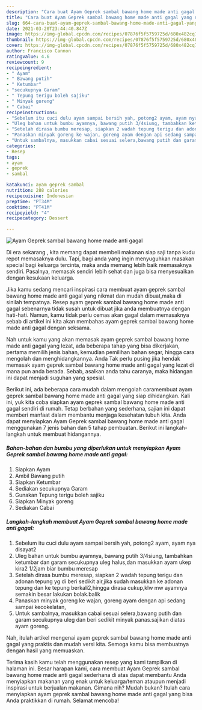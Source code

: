```yaml
---
description: "Cara buat Ayam Geprek sambal bawang home made anti gagal yang nikmat Untuk Jualan"
title: "Cara buat Ayam Geprek sambal bawang home made anti gagal yang nikmat Untuk Jualan"
slug: 664-cara-buat-ayam-geprek-sambal-bawang-home-made-anti-gagal-yang-nikmat-untuk-jualan
date: 2021-03-20T23:44:40.847Z
image: https://img-global.cpcdn.com/recipes/07876f5f5759725d/680x482cq70/ayam-geprek-sambal-bawang-home-made-anti-gagal-foto-resep-utama.jpg
thumbnail: https://img-global.cpcdn.com/recipes/07876f5f5759725d/680x482cq70/ayam-geprek-sambal-bawang-home-made-anti-gagal-foto-resep-utama.jpg
cover: https://img-global.cpcdn.com/recipes/07876f5f5759725d/680x482cq70/ayam-geprek-sambal-bawang-home-made-anti-gagal-foto-resep-utama.jpg
author: Francisco Cannon
ratingvalue: 4.6
reviewcount: 9
recipeingredient:
- " Ayam"
- " Bawang putih"
- " Ketumbar"
- "secukupnya Garam"
- " Tepung terigu boleh sajiku"
- " Minyak goreng"
- " Cabai"
recipeinstructions:
- "Sebelum itu cuci dulu ayam sampai bersih yah, potong2 ayam, ayam nya disayat2"
- "Uleg bahan untuk bumbu ayamnya, bawang putih 3/4siung, tambahkan ketumbar dan garam secukupnya uleg halus,dan masukkan ayam ukep kira2 1/2jam biar bumbu meresap"
- "Setelah dirasa bumbu meresap, siapkan 2 wadah tepung terigu dan adonan tepung yg di beri sedikit air,jika sudah masukkan ke adonan tepung dan ke tepung berkali2,hingga dirasa cukup,klw mw ayamnya semakin besar lakukan bolak.balik"
- "Panaskan minyak goreng ke wajan, goreng ayam dengan api sedang sampai kecokelatan,"
- "Untuk sambalnya, masukkan cabai sesuai selera,bawang putih dan garam secukupnya uleg dan beri sedikit minyak panas.sajikan diatas ayam goreng."
categories:
- Resep
tags:
- ayam
- geprek
- sambal

katakunci: ayam geprek sambal 
nutrition: 288 calories
recipecuisine: Indonesian
preptime: "PT34M"
cooktime: "PT41M"
recipeyield: "4"
recipecategory: Dessert

---
```



![Ayam Geprek sambal bawang home made anti gagal](https://img-global.cpcdn.com/recipes/07876f5f5759725d/680x482cq70/ayam-geprek-sambal-bawang-home-made-anti-gagal-foto-resep-utama.jpg)

Di era  sekarang , kita memang dapat membeli makanan siap saji tanpa kudu repot memasaknya dulu. Tapi, bagi anda yang ingin menyuguhkan masakan special bagi keluarga tercinta, maka anda memang lebih baik memasaknya sendiri. Pasalnya, memasak sendiri lebih sehat dan juga bisa menyesuaikan dengan kesukaan keluarga.

Jika kamu sedang mencari inspirasi cara membuat ayam geprek sambal bawang home made anti gagal yang nikmat dan mudah dibuat,maka di sinilah tempatnya. Resep ayam geprek sambal bawang home made anti gagal  sebenarnya tidak susah untuk dibuat jika anda membuatnya dengan hati-hati. Namun, kamu tidak perlu cemas akan gagal dalam memasaknya 
sebab di artikel ini kita akan membahas ayam geprek sambal bawang home made anti gagal dengan seksama.  



Nah untuk kamu yang akan memasak ayam geprek sambal bawang home made anti gagal yang lezat, ada beberapa tahap yang bisa dikerjakan, pertama memilih jenis bahan, kemudian pemilihan bahan segar, hingga cara mengolah dan menghidangkannya. Anda Tak perlu pusing jika hendak memasak ayam geprek sambal bawang home made anti gagal yang lezat di mana pun anda berada. Sebab, asalkan anda  tahu caranya, maka hidangan ini dapat menjadi suguhan yang spesial.

Berikut ini, ada beberapa cara mudah dalam mengolah caramembuat ayam geprek sambal bawang home made anti gagal yang siap dihidangkan. Kali ini, yuk kita coba siapkan ayam geprek sambal bawang home made anti gagal sendiri di rumah. Tetap berbahan yang sederhana, sajian ini dapat memberi manfaat dalam membantu menjaga kesehatan tubuh kita. Anda dapat menyiapkan Ayam Geprek sambal bawang home made anti gagal menggunakan 7 jenis bahan dan 5 tahap pembuatan. Berikut ini langkah-langkah untuk membuat hidangannya.

<!--inarticleads1-->

##### Bahan-bahan dan bumbu yang diperlukan untuk menyiapkan Ayam Geprek sambal bawang home made anti gagal:

1. Siapkan  Ayam
1. Ambil  Bawang putih
1. Siapkan  Ketumbar
1. Sediakan secukupnya Garam
1. Gunakan  Tepung terigu boleh sajiku
1. Siapkan  Minyak goreng
1. Sediakan  Cabai




<!--inarticleads2-->

##### Langkah-langkah membuat Ayam Geprek sambal bawang home made anti gagal:

1. Sebelum itu cuci dulu ayam sampai bersih yah, potong2 ayam, ayam nya disayat2
1. Uleg bahan untuk bumbu ayamnya, bawang putih 3/4siung, tambahkan ketumbar dan garam secukupnya uleg halus,dan masukkan ayam ukep kira2 1/2jam biar bumbu meresap
1. Setelah dirasa bumbu meresap, siapkan 2 wadah tepung terigu dan adonan tepung yg di beri sedikit air,jika sudah masukkan ke adonan tepung dan ke tepung berkali2,hingga dirasa cukup,klw mw ayamnya semakin besar lakukan bolak.balik
1. Panaskan minyak goreng ke wajan, goreng ayam dengan api sedang sampai kecokelatan,
1. Untuk sambalnya, masukkan cabai sesuai selera,bawang putih dan garam secukupnya uleg dan beri sedikit minyak panas.sajikan diatas ayam goreng.




Nah, itulah artikel mengenai  ayam geprek sambal bawang home made anti gagal  yang praktis dan mudah versi kita. Semoga kamu bisa membuatnya dengan hasil yang memuaskan. 

Terima kasih kamu telah menggunakan resep yang kami tampilkan di halaman ini. Besar harapan kami, cara membuat  Ayam Geprek sambal bawang home made anti gagal sederhana di atas dapat membantu Anda menyiapkan makanan yang enak untuk keluarga/teman ataupun menjadi inspirasi untuk berjualan makanan. Gimana nih? Mudah bukan? Itulah cara menyiapkan ayam geprek sambal bawang home made anti gagal yang bisa Anda praktikkan di rumah. Selamat mencoba!

